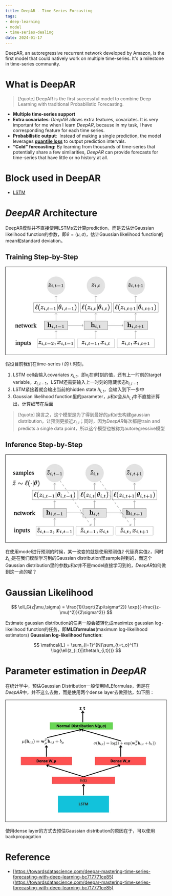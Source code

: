 ```yaml
---
title: DeepAR - Time Series Forcasting
tags:
- deep-learning
- model
- time-series-dealing
date: 2024-01-17
---
```


DeepAR, an autoregressive recurrent network developed by Amazon, is the first model that could natively work on multiple time-series. It's a milestone in time-series community.

# What is DeepAR

> [!quote] 
>  DeepAR is the first successful model to combine Deep Learning with traditional Probabilistic Forecasting.

* **Multiple time-series support**
* **Extra covariates**: *DeepAR* allows extra features, covariates. It is very important for me when I learn *DeepAR*, because in my task, I have corresponding feature for each time series.
* **Probabilistic output**:  Instead of making a single prediction, the model leverages [**quantile loss**](computer_sci/deep_learning_and_machine_learning/Trick/quantile_loss.md) to output prediction intervals.
* **“Cold” forecasting:** By learning from thousands of time-series that potentially share a few similarities, _DeepAR_ can provide forecasts for time-series that have little or no history at all.

# Block used in DeepAR

* [LSTM](computer_sci/deep_learning_and_machine_learning/deep_learning/LSTM.md)

# *DeepAR* Architecture

DeepAR模型并不直接使用LSTMs去计算prediction，而是去估计Gaussian likelihood function的参数，即$\theta=(\mu,\sigma)$，估计Gaussian likelihood function的mean和standard deviation。

## Training Step-by-Step

![](computer_sci/deep_learning_and_machine_learning/Famous_Model/attachments/Pasted%20image%2020230523134255.png)

假设目前我们在time-series $i$ 的 t 时刻，

1. LSTM cell会输入covariates $x_{i,t}$，即$x_i$在t时刻的值，还有上一时刻的target variable，$z_{i,t-1}$，LSTM还需要输入上一时刻的隐藏状态$h_{i,t-1}$
2. LSTM紧接着就会输出当前的hidden state $h_{i,t}$，会输入到下一步中
3. Gaussian likelihood function里的parameter，$\mu$和$\sigma$会从$h_{i,t}$中不直接计算出，计算细节在后面

> [!quote] 
> 换言之，这个模型是为了得到最好的$\mu$和$\sigma$去构建gaussian distribution，让预测更接近$z_{i,t}$；同时，因为*DeepAR*每次都是train and predicts a single data point，所以这个模型也被称为autoregressive模型


## Inference Step-by-Step


![](computer_sci/deep_learning_and_machine_learning/Famous_Model/attachments/Pasted%20image%2020230523141219.png)


在使用model进行预测的时候，某一改变的就是使用预测值$\hat{z}$ 代替真实值$z$，同时$\hat{z}_{i,t}$是在我们模型学习到的Gaussian distribution里sample得到的，而这个Gaussian distribution里的参数$\mu$和$\sigma$并不是model直接学习到的，*DeepAR*如何做到这一点的呢？

# Gaussian Likelihood

$$
\ell_G(z|\mu,\sigma) = \frac{1}{\sqrt{2\pi\sigma^2}} \exp{(-\frac{(z-\mu)^2)}{2\sigma^2}}
$$

Estimate gaussian distribution的任务一般会被转化成maximize gaussian log-likelihood function的任务，即**MLEformulas**(maximum log-likelihood estimators)
**Gaussian log-likelihood function**:

$$
\mathcal{L} = \sum_{i=1}^{N}\sum_{t=t_o}^{T} \log{\ell(z_{i,t}|\theta(h_{i,t}))}
$$


# Parameter estimation in *DeepAR*


在统计学中，预估Gaussian Distribution一般使用MLEformulas，但是在*DeepAR*中，并不这么去做，而是使用两个dense layer去做预估，如下图：

![](computer_sci/deep_learning_and_machine_learning/Famous_Model/attachments/Pasted%20image%2020230523151201.png)

使用dense layer的方式去预估Gaussian distribution的原因在于，可以使用backpropagation


# Reference

* [https://towardsdatascience.com/deepar-mastering-time-series-forecasting-with-deep-learning-bc717771ce85](https://towardsdatascience.com/deepar-mastering-time-series-forecasting-with-deep-learning-bc717771ce85)